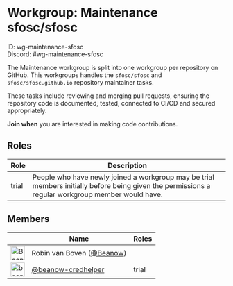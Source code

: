 <!-- GENERATED FILE, DON'T EDIT -->
# Workgroup: Maintenance sfosc/sfosc
ID: wg-maintenance-sfosc<br>
Discord: #wg-maintenance-sfosc

The Maintenance workgroup is split into one workgroup per repository on GitHub.
This workgroups handles the `sfosc/sfosc` and `sfosc/sfosc.github.io` repository maintainer tasks.

These tasks include reviewing and merging pull requests, ensuring the repository code is
documented, tested, connected to CI/CD and secured appropriately.

**Join when** you are interested in making code contributions.

## Roles

Role | Description
-|-
trial|People who have newly joined a workgroup may be trial members initially before being given the permissions a regular workgroup member would have.

## Members

&nbsp;|Name|Roles
-|-|-
<img src="https://avatars.githubusercontent.com/Beanow?v=4&s=32" width="32" height="32" alt="Beanow" />|Robin van Boven ([@Beanow](https://github.com/Beanow))|
<img src="https://avatars.githubusercontent.com/beanow-credhelper?v=4&s=32" width="32" height="32" alt="beanow-credhelper" />|[@beanow-credhelper](https://github.com/beanow-credhelper)|trial
